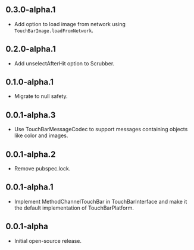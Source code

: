 ## 0.3.0-alpha.1
- Add option to load image from network using `TouchBarImage.loadFromNetwork`.

## 0.2.0-alpha.1
- Add unselectAfterHit option to Scrubber.

## 0.1.0-alpha.1
- Migrate to null safety.

## 0.0.1-alpha.3
- Use TouchBarMessageCodec to support messages containing objects like color and images.

## 0.0.1-alpha.2
- Remove pubspec.lock.

## 0.0.1-alpha.1
- Implement MethodChannelTouchBar in TouchBarInterface and make it the default implementation of TouchBarPlatform.

## 0.0.1-alpha
- Initial open-source release.
